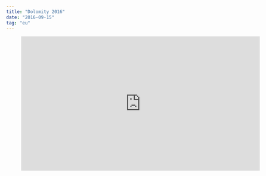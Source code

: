 ```yaml
---
title: "Dolomity 2016"
date: "2016-09-15"
tag: "eu"
---
```


<figure class="video_container">
  <iframe src="https://player.vimeo.com/video/216183546" width="640" height="360" frameborder="0" allow="autoplay; fullscreen" allowfullscreen></iframe>
</figure>



